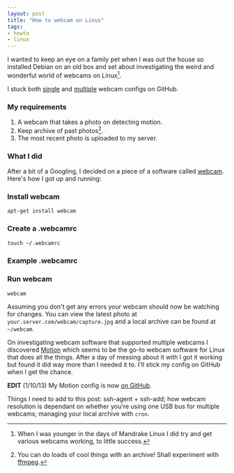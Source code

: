 ```yaml
---
layout: post
title: "How to webcam on Linux"
tags:
- howto
- linux
---
```


I wanted to keep an eye on a family pet when I was out the house so installed Debian on an old box and set about investigating the weird and wonderful world of webcams on Linux[^1].

I stuck both [single](https://github.com/rey/webcam-single) and [multiple](https://github.com/rey/webcam-multi) webcam configs on GitHub.

### My requirements

1. A webcam that takes a photo on detecting motion.
2. Keep archive of past photos[^2].
3. The most recent photo is uploaded to my server.

### What I did

After a bit of a Googling, I decided on a piece of a software called [webcam](http://packages.debian.org/sid/webcam). Here's how I got up and running:

### Install webcam

    apt-get install webcam

### Create a .webcamrc

    touch ~/.webcamrc

### Example .webcamrc

<script src="https://gist.github.com/rey/6606468.js">
</script>

### Run webcam

    webcam

Assuming you don't get any errors your webcam should now be watching for changes. You can view the latest photo at `your.server.com/webcam/capture.jpg` and a local archive can be found at `~/webcam`.

On investigating webcam software that supported multiple webcams I discovered [Motion](http://www.lavrsen.dk/foswiki/bin/view/Motion/WebHome) which seems to be the go-to webcam software for Linux that does all the things. After a day of messing about it with I got it working but found it did way more than I needed it to. I'll stick my config on GitHub when I get the chance.

**EDIT** (1/10/13) My Motion config is now [on GitHub](https://github.com/rey/.motion).

Things I need to add to this post: ssh-agent + ssh-add; how webcam resolution is dependant on whether you're using one USB bus for multiple webcams; managing your local archive with `cron`.

[^1]: When I was younger in the days of Mandrake Linux I did try and get various webcams working, to little success.

[^2]: You can do loads of cool things with an archive! Shall experiment with [ffmpeg](http://www.ffmpeg.org).
